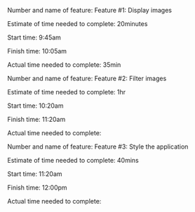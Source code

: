 Number and name of feature: Feature #1: Display images

Estimate of time needed to complete: 20minutes

Start time: 9:45am

Finish time: 10:05am

Actual time needed to complete: 35min



Number and name of feature: Feature #2: Filter images

Estimate of time needed to complete: 1hr

Start time: 10:20am

Finish time: 11:20am

Actual time needed to complete:



Number and name of feature: Feature #3: Style the application

Estimate of time needed to complete: 40mins 

Start time: 11:20am

Finish time: 12:00pm

Actual time needed to complete: